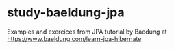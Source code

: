 # study-baeldung-jpa
Examples and exercices from JPA tutorial by Baedung at https://www.baeldung.com/learn-jpa-hibernate
